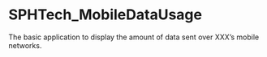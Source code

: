 # SPHTech_MobileDataUsage
The basic application to display the amount of data sent over XXX’s mobile networks.
